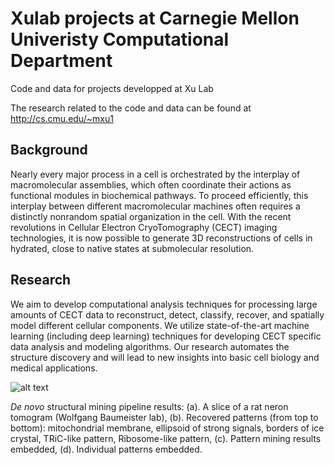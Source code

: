 # Xulab projects at Carnegie Mellon Univeristy Computational Department
Code and data for projects developped at Xu Lab

The research related to the code and data can be found at http://cs.cmu.edu/~mxu1

## Background
Nearly every major process in a cell is orchestrated by the interplay of macromolecular assemblies, which often coordinate their actions as functional modules in biochemical pathways.  To proceed efficiently,  this  interplay  between  different macromolecular  machines  often  requires  a  distinctly nonrandom spatial organization in the cell. With the recent revolutions in Cellular Electron CryoTomography (CECT) imaging technologies, it is now possible to generate 3D reconstructions of cells in hydrated, close to native states at submolecular resolution. 


## Research
We aim to develop computational analysis techniques for processing large amounts of CECT data to reconstruct, detect, classify, recover, and spatially model different cellular components. We utilize state-of-the-art machine learning (including deep learning) techniques for developing CECT specific data analysis and modeling algorithms. Our research automates the structure discovery and will lead to new insights into basic cell biology and medical applications.


![alt text](https://user-images.githubusercontent.com/31047726/51212907-aff39900-18e7-11e9-8271-19fd68ffaeed.jpg)

*De novo* structural mining pipeline results: (a). A slice of a rat neron tomogram (Wolfgang Baumeister lab),  (b). Recovered patterns (from top to bottom): mitochondrial membrane, ellipsoid of strong signals, borders of ice crystal,   TRiC-like pattern, Ribosome-like pattern, (c). Pattern mining results embedded, (d). Individual patterns embedded.
